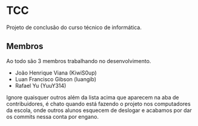 # TCC
Projeto de conclusão do curso técnico de informática.

## Membros
Ao todo são 3 membros trabalhando no desenvolvimento.
- João Henrique Viana (KiwiS0up)
- Luan Francisco Gibson (luangib)
- Rafael Yu (YuuY314)

Ignore quaisquer outros além da lista acima que aparecem na aba de contribuidores, é chato quando está fazendo o projeto nos computadores da escola, onde outros alunos esquecem de deslogar e acabamos por dar os commits nessa conta por engano.
